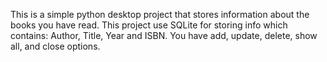 This is a simple python desktop project that stores information about the books you have read. This project use SQLite for storing info which contains: Author, Title, Year and ISBN. You have add, update, delete, show all, and close options.
